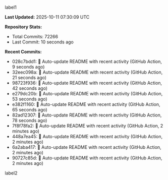 
label1 
<!-- ACTIVITY_START -->
**Last Updated:** 2025-10-11 07:30:09 UTC

**Repository Stats:**
- Total Commits: 72266
- Last Commit: 10 seconds ago

**Recent Commits:**
- 028c7bdd1: 🤖 Auto-update README with recent activity (GitHub Action, 9 seconds ago)
- 32eec098a: 🤖 Auto-update README with recent activity (GitHub Action, 21 seconds ago)
- 98723f936: 🤖 Auto-update README with recent activity (GitHub Action, 42 seconds ago)
- e279dc20b: 🤖 Auto-update README with recent activity (GitHub Action, 53 seconds ago)
- e382f1160: 🤖 Auto-update README with recent activity (GitHub Action, 65 seconds ago)
- 82ad12307: 🤖 Auto-update README with recent activity (GitHub Action, 78 seconds ago)
- 7f8f78fa2: 🤖 Auto-update README with recent activity (GitHub Action, 2 minutes ago)
- 448a7ea45: 🤖 Auto-update README with recent activity (GitHub Action, 2 minutes ago)
- 6a2aba417: 🤖 Auto-update README with recent activity (GitHub Action, 2 minutes ago)
- 90727c85d: 🤖 Auto-update README with recent activity (GitHub Action, 2 minutes ago)
<!-- ACTIVITY_END -->

label2
